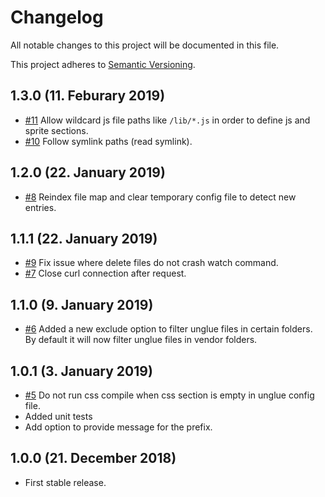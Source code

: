 # Changelog

All notable changes to this project will be documented in this file.

This project adheres to [Semantic Versioning](http://semver.org/).

## 1.3.0 (11. Feburary 2019)

+ [#11](https://github.com/unglue-workflow/client/issues/11) Allow wildcard js file paths like `/lib/*.js` in order to define js and sprite sections.
+ [#10](https://github.com/unglue-workflow/client/issues/10) Follow symlink paths (read symlink).

## 1.2.0 (22. January 2019)

+ [#8](https://github.com/unglue-workflow/client/issues/8) Reindex file map and clear temporary config file to detect new entries.

## 1.1.1 (22. January 2019)

+ [#9](https://github.com/unglue-workflow/client/issues/9) Fix issue where delete files do not crash watch command.
+ [#7](https://github.com/unglue-workflow/client/issues/7) Close curl connection after request.

## 1.1.0 (9. January 2019)

+ [#6](https://github.com/unglue-workflow/client/issues/6) Added a new exclude option to filter unglue files in certain folders. By default it will now filter unglue files in vendor folders.

## 1.0.1 (3. January 2019)

+ [#5](https://github.com/unglue-workflow/client/issues/5) Do not run css compile when css section is empty in unglue config file.
+ Added unit tests
+ Add option to provide message for the prefix.

## 1.0.0 (21. December 2018)

+ First stable release.